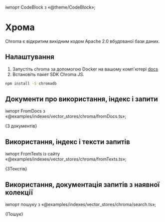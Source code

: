 імпорт CodeBlock з «@theme/CodeBlock»;

# Хрома

Chroma є відкритим вихідним кодом Apache 2.0 вбудованої бази даних.

## Налаштування

1. Запустіть chroma за допомогою Docker на вашому комп'ютері [docs](https://docs.trychroma.com/api-reference)
2. Встановіть пакет SDK Chroma JS.


```bash npm2yarn
npm install -S chromadb
```

## Документи про використання, індекс і запити

імпорт FromDocs з «@examples/indexes/vector_stores/chroma/fromDocs.ts»;

<CodeBlock language="typescript">{З документів}</CodeBlock>

## Використання, індекс і тексти запитів

імпорт FromTexts із сайту «@examples/indexes/vector_stores/chroma/fromTexts.ts»;

<CodeBlock language="typescript">{ЗТекстів}</CodeBlock>

## Використання, документація запитів з наявної колекції

імпорт пошуку з «@examples/indexes/vector_stores/chroma/search.ts»;

<CodeBlock language="typescript">{Пошук}</CodeBlock>
